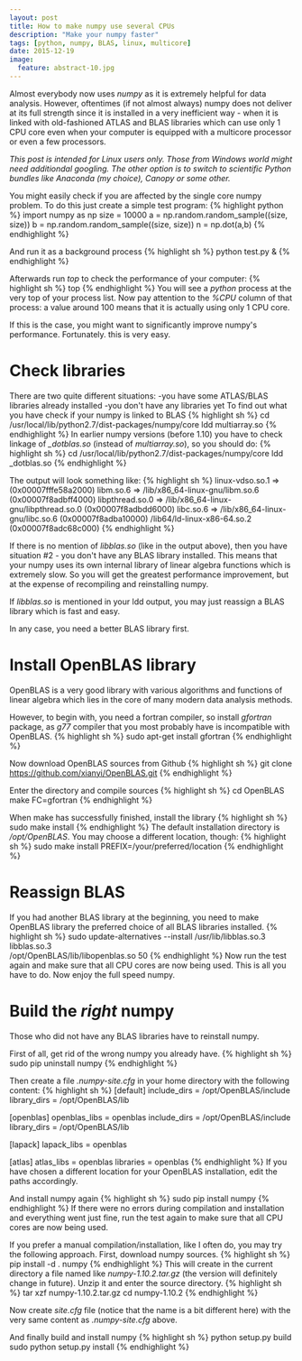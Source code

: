 ```yaml
---
layout: post
title: How to make numpy use several CPUs
description: "Make your numpy faster"
tags: [python, numpy, BLAS, linux, multicore]
date: 2015-12-19
image:
  feature: abstract-10.jpg
---
```


Almost everybody now uses *numpy* as it is extremely helpful for data analysis.
However, oftentimes (if not almost always) numpy does not deliver at its full strength since it is installed in a very inefficient way - 
when it is linked with old-fashioned ATLAS and BLAS libraries which can use only 1 CPU core even when your computer is equipped with a 
multicore processor or even a few processors.

*This post is intended for Linux users only. Those from Windows world might need additiondal googling. 
The other option is to switch to scientific Python bundles like Anaconda (my choice), Canopy or some other.*

You might easily check if you are affected by the single core numpy problem. To do this just create a simple test program:
{% highlight python %}
import numpy as np
size = 10000
a = np.random.random_sample((size, size))
b = np.random.random_sample((size, size))
n = np.dot(a,b)
{% endhighlight %}

And run it as a background process
{% highlight sh %}
python test.py &
{% endhighlight %}

Afterwards run *top* to check the performance of your computer:
{% highlight sh %}
top
{% endhighlight %}
You will see a *python* process at the very top of your process list.
Now pay attention to the *%CPU* column of that process: a value around 100 means that it is actually using only 1 CPU core.

If this is the case, you might want to significantly improve numpy's performance. Fortunately. this is very easy.

# Check libraries
There are two quite different situations:
-you have some ATLAS/BLAS libraries already installed
-you don't have any libraries yet
To find out what you have check if your numpy is linked to BLAS
{% highlight sh %}
cd /usr/local/lib/python2.7/dist-packages/numpy/core
ldd multiarray.so
{% endhighlight %}
In earlier numpy versions (before 1.10) you have to check linkage of *_dotblas.so* (instead of *multiarray.so*), so you should do:
{% highlight sh %}
cd /usr/local/lib/python2.7/dist-packages/numpy/core
ldd _dotblas.so
{% endhighlight %}

The output will look something like:
{% highlight sh %}
        linux-vdso.so.1 =>  (0x00007fffe58a2000)
        libm.so.6 => /lib/x86_64-linux-gnu/libm.so.6 (0x00007f8adbff4000)
        libpthread.so.0 => /lib/x86_64-linux-gnu/libpthread.so.0 (0x00007f8adbdd6000)
        libc.so.6 => /lib/x86_64-linux-gnu/libc.so.6 (0x00007f8adba10000)
        /lib64/ld-linux-x86-64.so.2 (0x00007f8adc68c000)
{% endhighlight %}

If there is no mention of *libblas.so* (like in the output above), then you have situation #2 - you don't have any BLAS library installed.
This means that your numpy uses its own internal library of linear algebra functions which is extremely slow. 
So you will get the greatest performance improvement, but at the expense of recompiling and reinstalling numpy.

If *libblas.so* is mentioned in your ldd output, you may just reassign a BLAS library which is fast and easy.

In any case, you need a better BLAS library first.

# Install OpenBLAS library
OpenBLAS is a very good library with various algorithms and functions of linear algebra which lies in the core of many modern data analysis methods.

However, to begin with, you need a fortran compiler, so install *gfortran* package, as *g77* compiler that you most probably have is incompatible with OpenBLAS.
{% highlight sh %}
sudo apt-get install gfortran
{% endhighlight %}

Now download OpenBLAS sources from Github
{% highlight sh %}
git clone https://github.com/xianyi/OpenBLAS.git
{% endhighlight %}

Enter the directory and compile sources
{% highlight sh %}
cd OpenBLAS
make FC=gfortran
{% endhighlight %}

When make has successfully finished, install the library
{% highlight sh %}
sudo make install
{% endhighlight %}
The default installation directory is */opt/OpenBLAS*. You may choose a different location, though:
{% highlight sh %}
sudo make install PREFIX=/your/preferred/location
{% endhighlight %}


# Reassign BLAS
If you had another BLAS library at the beginning, you need to make OpenBLAS library the preferred choice of all BLAS libraries installed.
{% highlight sh %}
sudo update-alternatives --install /usr/lib/libblas.so.3 libblas.so.3 \
	/opt/OpenBLAS/lib/libopenblas.so 50
{% endhighlight %}
Now run the test again and make sure that all CPU cores are now being used.
This is all you have to do. Now enjoy the full speed numpy.

# Build the *right* numpy
Those who did not have any BLAS libraries have to reinstall numpy.

First of all, get rid of the wrong numpy you already have.
{% highlight sh %}
sudo pip uninstall numpy
{% endhighlight %}

Then create a file *.numpy-site.cfg* in your home directory with the following content:
{% highlight sh %}
[default]
include_dirs = /opt/OpenBLAS/include
library_dirs = /opt/OpenBLAS/lib

[openblas]
openblas_libs = openblas
include_dirs = /opt/OpenBLAS/include
library_dirs = /opt/OpenBLAS/lib

[lapack]
lapack_libs = openblas

[atlas]
atlas_libs = openblas
libraries = openblas
{% endhighlight %}
If you have chosen a different location for your OpenBLAS installation, edit the paths accordingly.

And install numpy again
{% highlight sh %}
sudo pip install numpy
{% endhighlight %}
If there were no errors during compilation and installation and everything went just fine, 
run the test again to make sure that all CPU cores are now being used.

If you prefer a manual compilation/installation, like I often do, you may try the following approach.
First, download numpy sources.
{% highlight sh %}
pip install -d . numpy
{% endhighlight %}
This will create in the current directory a file named like *numpy-1.10.2.tar.gz* (the version will definitely change in future). 
Unzip it and enter the source directory.
{% highlight sh %}
tar xzf numpy-1.10.2.tar.gz
cd numpy-1.10.2
{% endhighlight %}

Now create *site.cfg* file (notice that the name is a bit different here) with the very same content as *.numpy-site.cfg* above.

And finally build and install numpy
{% highlight sh %}
python setup.py build
sudo python setup.py install
{% endhighlight %}
